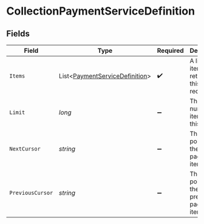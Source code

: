 # CollectionPaymentServiceDefinition


## Fields

| Field                                                                                 | Type                                                                                  | Required                                                                              | Description                                                                           | Example                                                                               |
| ------------------------------------------------------------------------------------- | ------------------------------------------------------------------------------------- | ------------------------------------------------------------------------------------- | ------------------------------------------------------------------------------------- | ------------------------------------------------------------------------------------- |
| `Items`                                                                               | List<[PaymentServiceDefinition](../../Models/Components/PaymentServiceDefinition.md)> | :heavy_check_mark:                                                                    | A list of items returned for this request.                                            |                                                                                       |
| `Limit`                                                                               | *long*                                                                                | :heavy_minus_sign:                                                                    | The number of items for this page.                                                    | 20                                                                                    |
| `NextCursor`                                                                          | *string*                                                                              | :heavy_minus_sign:                                                                    | The cursor pointing at the next page of items.                                        | ZXhhbXBsZTE                                                                           |
| `PreviousCursor`                                                                      | *string*                                                                              | :heavy_minus_sign:                                                                    | The cursor pointing at the previous page of items.                                    | Xkjss7asS                                                                             |